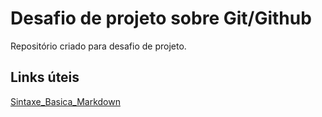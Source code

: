 # Desafio de projeto sobre Git/Github
Repositório criado para desafio de projeto.

## Links úteis
[Sintaxe_Basica_Markdown](https://www.markdownguide.org/basic-syntax/)
